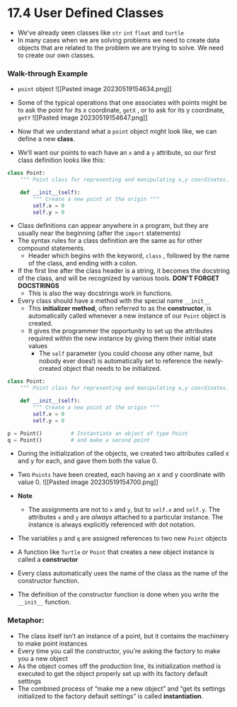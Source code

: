 # 17.4 User Defined Classes

- We’ve already seen classes like `str` `int` `float` and `turtle`
- In many cases when we are solving problems we need to create data objects that are related to the problem we are trying to solve. We need to create our own classes.

### Walk-through Example

- `point` object
    ![[Pasted image 20230519154634.png]]
    
- Some of the typical operations that one associates with points might be to ask the point for its x coordinate, `getX` , or to ask for its y coordinate, `getY`
    ![[Pasted image 20230519154647.png]]
    
- Now that we understand what a `point` object might look like, we can define a new **class**.
- We’ll want our points to each have an `x` and a `y` attribute, so our first class definition looks like this:

```python
class Point:
    """ Point class for representing and manipulating x,y coordinates. """

    def __init__(self):
        """ Create a new point at the origin """
        self.x = 0
        self.y = 0
```

- Class definitions can appear anywhere in a program, but they are usually near the beginning (after the `import` statements)
- The syntax rules for a class definition are the same as for other compound statements.
    - Header which begins with the keyword, `class` , followed by the name of the class, and ending with a colon.
- If the first line after the class header is a string, it becomes the docstring of the class, and will be recognized by various tools. **DON'T FORGET DOCSTRINGS**
    - This is also the way docstrings work in functions.
- Every class should have a method with the special name `__init__`
    - This **initializer method**, often referred to as the **constructor**, is automatically called whenever a new instance of our `Point` object is created.
    - It gives the programmer the opportunity to set up the attributes required within the new instance by giving them their initial state values
        - The `self` parameter (you could choose any other name, but nobody ever does!) is automatically set to reference the newly-created object that needs to be initialized.

```python
class Point:
    """ Point class for representing and manipulating x,y coordinates. """

    def __init__(self):
        """ Create a new point at the origin """
        self.x = 0
        self.y = 0

p = Point()         # Instantiate an object of type Point
q = Point()         # and make a second point
```

- During the initialization of the objects, we created two attributes called x and y for each, and gave them both the value 0.
- Two `Points` have been created, each having an x and y coordinate with value 0.
 ![[Pasted image 20230519154700.png]]
    
- **Note**
	- The assignments are not to `x` and `y`, but to `self.x` and `self.y`. The attributes `x` and `y` are *always* attached to a particular instance. The instance is always explicitly referenced with dot notation.
- The variables `p` and `q` are assigned references to two new `Point` objects
- A function like `Turtle` or `Point` that creates a new object instance is called a **constructor**
- Every class automatically uses the name of the class as the name of the constructor function.
- The definition of the constructor function is done when you write the `__init__` function.

### Metaphor:
- The class itself isn’t an instance of a point, but it contains the machinery to make point instances
- Every time you call the constructor, you’re asking the factory to make you a new object
- As the object comes off the production line, its initialization method is executed to get the object properly set up with its factory default settings
- The combined process of “make me a new object” and “get its settings initialized to the factory default settings” is called **instantiation**.